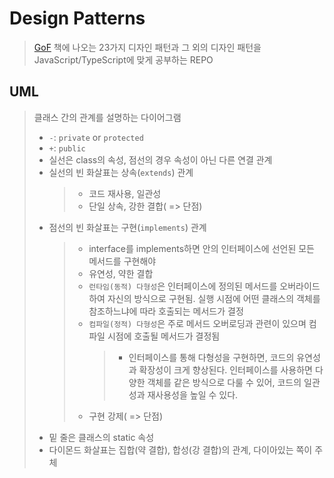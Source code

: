 # Design Patterns

> [GoF](https://www.google.com/search?kgmid=/m/0b21p&hl=en-KR&q=Design+Patterns:+Elements+of+Reusable+Object-Oriented+Software&shndl=17&source=sh/x/kp/osrp/m5/1&kgs=302e1553e9b16cac) 책에 나오는 23가지 디자인 패턴과 그 외의 디자인 패턴을 JavaScript/TypeScript에 맞게 공부하는 REPO

## UML

> 클래스 간의 관계를 설명하는 다이어그램
>
> - `-`: `private` or `protected`
> - `+`: `public`
> - 실선은 class의 속성, 점선의 경우 속성이 아닌 다른 연결 관계
> - 실선의 빈 화살표는 상속(`extends`) 관계
>   > - 코드 재사용, 일관성
>   > - 단일 상속, 강한 결합( => 단점)
> - 점선의 빈 화살표는 구현(`implements`) 관계
>   > - interface를 implements하면 안의 인터페이스에 선언된 모든 메서드를 구현해야
>   > - 유연성, 약한 결합
>   > - `런타임(동적) 다형성`은 인터페이스에 정의된 메서드를 오버라이드하여 자신의 방식으로 구현됨. 실행 시점에 어떤 클래스의 객체를 참조하느냐에 따라 호출되는 메서드가 결정
>   > - `컴파일(정적) 다형성`은 주로 메서드 오버로딩과 관련이 있으며 컴파일 시점에 호출될 메서드가 결정됨
>   >   > - 인터페이스를 통해 다형성을 구현하면, 코드의 유연성과 확장성이 크게 향상된다. 인터페이스를 사용하면 다양한 객체를 같은 방식으로 다룰 수 있어, 코드의 일관성과 재사용성을 높일 수 있다.
>   > - 구현 강제( => 단점)
> - 밑 줄은 클래스의 static 속성
> - 다이몬드 화살표는 집합(약 결합), 합성(강 결합)의 관계, 다이아있는 쪽이 주체
